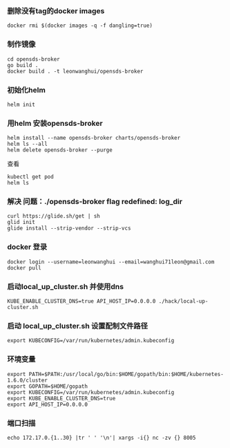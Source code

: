 ### 删除没有tag的docker images
	docker rmi $(docker images -q -f dangling=true)

### 制作镜像
	cd opensds-broker
	go build .
	docker build . -t leonwanghui/opensds-broker

### 初始化helm
	helm init

### 用helm 安装opensds-broker
	helm install --name opensds-broker charts/opensds-broker
	helm ls --all
	helm delete opensds-broker --purge

查看  

	kubectl get pod
	helm ls

### 解决 问题：./opensds-broker flag redefined: log_dir
	curl https://glide.sh/get | sh
	glid init
	glide install --strip-vendor --strip-vcs

### docker 登录
	docker login --username=leonwanghui --email=wanghui71leon@gmail.com
	docker pull

### 启动local_up_cluster.sh 并使用dns
	KUBE_ENABLE_CLUSTER_DNS=true API_HOST_IP=0.0.0.0 ./hack/local-up-cluster.sh


### 启动 local_up_cluster.sh 设置配制文件路径
	export KUBECONFIG=/var/run/kubernetes/admin.kubeconfig

### 环境变量
	export PATH=$PATH:/usr/local/go/bin:$HOME/gopath/bin:$HOME/kubernetes-1.6.0/cluster
	export GOPATH=$HOME/gopath
	export KUBECONFIG=/var/run/kubernetes/admin.kubeconfig
	export KUBE_ENABLE_CLUSTER_DNS=true
	export API_HOST_IP=0.0.0.0

### 端口扫描
	echo 172.17.0.{1..30} |tr ' ' '\n'| xargs -i{} nc -zv {} 8005